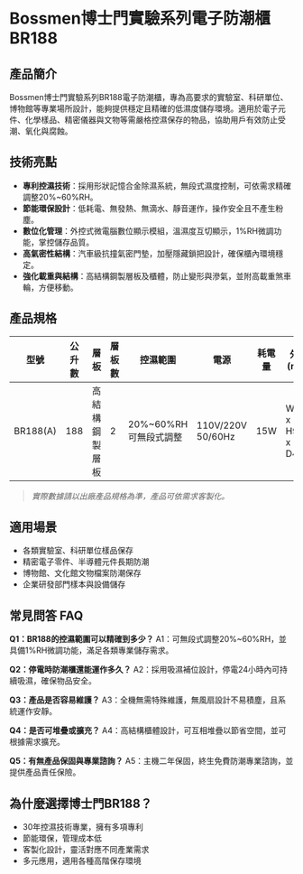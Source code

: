 # Bossmen博士門實驗系列電子防潮櫃 BR188

## 產品簡介
Bossmen博士門實驗系列BR188電子防潮櫃，專為高要求的實驗室、科研單位、博物館等專業場所設計，能夠提供穩定且精確的低濕度儲存環境。適用於電子元件、化學樣品、精密儀器與文物等需嚴格控濕保存的物品，協助用戶有效防止受潮、氧化與腐蝕。

## 技術亮點
- **專利控濕技術**：採用形狀記憶合金除濕系統，無段式濕度控制，可依需求精確調整20%~60%RH。
- **節能環保設計**：低耗電、無發熱、無滴水、靜音運作，操作安全且不產生粉塵。
- **數位化管理**：外控式微電腦數位顯示模組，溫濕度互切顯示，1%RH微調功能，掌控儲存品質。
- **高氣密性結構**：汽車級抗撞氣密門墊，加壓隱藏鎖把設計，確保櫃內環境穩定。
- **強化載重與結構**：高結構鋼製層板及櫃體，防止變形與滲氣，並附高載重煞車輪，方便移動。

## 產品規格

| 型號      | 公升數 | 層板 | 層板數 | 控濕範圍     | 電源                | 耗電量 | 外寸(mm)              | 內寸(mm)               |
|-----------|-------|------|--------|--------------|---------------------|--------|-----------------------|------------------------|
| BR188(A)  | 188   | 高結構鋼製層板 | 2      | 20%~60%RH 可無段式調整 | 110V/220V 50/60Hz | 15W    | W430 x H900 x D450    | W428 x H740 x D448     |

> *實際數據請以出廠產品規格為準，產品可依需求客製化。*

## 適用場景
- 各類實驗室、科研單位樣品保存
- 精密電子零件、半導體元件長期防潮
- 博物館、文化館文物檔案防潮保存
- 企業研發部門樣本與設備儲存

## 常見問答 FAQ

**Q1：BR188的控濕範圍可以精確到多少？**
A1：可無段式調整20%~60%RH，並具備1%RH微調功能，滿足各類專業儲存需求。

**Q2：停電時防潮櫃還能運作多久？**
A2：採用吸濕補位設計，停電24小時內可持續吸濕，確保物品安全。

**Q3：產品是否容易維護？**
A3：全機無需特殊維護，無風扇設計不易積塵，且系統運作安靜。

**Q4：是否可堆疊或擴充？**
A4：高結構櫃體設計，可互相堆疊以節省空間，並可根據需求擴充。

**Q5：有無產品保固與專業諮詢？**
A5：主機二年保固，終生免費防潮專業諮詢，並提供產品責任保險。

## 為什麼選擇博士門BR188？
- 30年控濕技術專業，擁有多項專利
- 節能環保，管理成本低
- 客製化設計，靈活對應不同產業需求
- 多元應用，適用各種高階保存環境